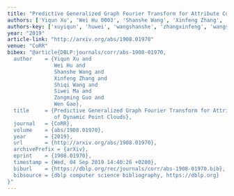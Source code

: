 ```yaml
---
title: "Predictive Generalized Graph Fourier Transform for Attribute Compression of Dynamic Point Clouds"
authors: ['Yiqun Xu', 'Wei Hu 0003', 'Shanshe Wang', 'Xinfeng Zhang', 'Shiqi Wang', 'Siwei Ma', 'Zongming Guo', 'Wen Gao 0001']
authors-key: ['xuyiqun', 'huwei', 'wangshanshe', 'zhangxinfeng', 'wangshiqi', 'masiwei', 'guozongming', 'gaowen']
year: "2019"
article-link: "http://arxiv.org/abs/1908.01970"
venue: "CoRR"
bibex: "@article{DBLP:journals/corr/abs-1908-01970,
  author    = {Yiqun Xu and
               Wei Hu and
               Shanshe Wang and
               Xinfeng Zhang and
               Shiqi Wang and
               Siwei Ma and
               Zongming Guo and
               Wen Gao},
  title     = {Predictive Generalized Graph Fourier Transform for Attribute Compression
               of Dynamic Point Clouds},
  journal   = {CoRR},
  volume    = {abs/1908.01970},
  year      = {2019},
  url       = {http://arxiv.org/abs/1908.01970},
  archivePrefix = {arXiv},
  eprint    = {1908.01970},
  timestamp = {Wed, 04 Sep 2019 14:40:26 +0200},
  biburl    = {https://dblp.org/rec/journals/corr/abs-1908-01970.bib},
  bibsource = {dblp computer science bibliography, https://dblp.org}
}"
---
```

